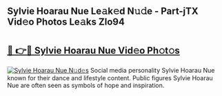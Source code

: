 ## Sylvie Hoarau Nue Le𝚊k𝚎d N𝚞𝚍e - Part-jTX Vid𝚎o Photos Le𝚊ks Zlo94

# <h2><a href="http://fb1qvrr.evod.top/?m=Sylvie+Hoarau+Nue">🔗 👉🔴 Sylvie Hoarau Nue Vid𝚎o Ph𝚘t𝚘s</a></h2>

[![Sylvie Hoarau Nue N𝚞d𝚎s](https://i.imgur.com/8V9OHl7.gif)](http://fb1qvrr.evod.top/?m=Sylvie+Hoarau+Nue)
Social media personality Sylvie Hoarau Nue known for their dance and lifestyle content. Public figures Sylvie Hoarau Nue are often seen as symbols of hope and inspiration. 
